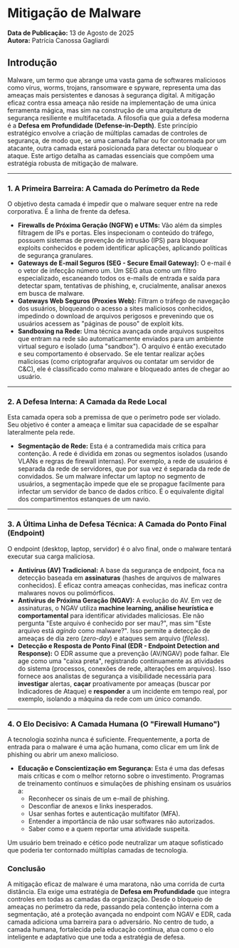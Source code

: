 # Mitigação de Malware

**Data de Publicação:** 13 de Agosto de 2025  
**Autora:** Patrícia Canossa Gagliardi

## Introdução

Malware, um termo que abrange uma vasta gama de softwares maliciosos como vírus, worms, trojans, ransomware e spyware, representa uma das ameaças mais persistentes e danosas à segurança digital. A mitigação eficaz contra essa ameaça não reside na implementação de uma única ferramenta mágica, mas sim na construção de uma arquitetura de segurança resiliente e multifacetada. A filosofia que guia a defesa moderna é a **Defesa em Profundidade (Defense-in-Depth)**. Este princípio estratégico envolve a criação de múltiplas camadas de controles de segurança, de modo que, se uma camada falhar ou for contornada por um atacante, outra camada estará posicionada para detectar ou bloquear o ataque. Este artigo detalha as camadas essenciais que compõem uma estratégia robusta de mitigação de malware.

---

### 1. A Primeira Barreira: A Camada do Perímetro da Rede

O objetivo desta camada é impedir que o malware sequer entre na rede corporativa. É a linha de frente da defesa.

* **Firewalls de Próxima Geração (NGFW) e UTMs:** Vão além da simples filtragem de IPs e portas. Eles inspecionam o conteúdo do tráfego, possuem sistemas de prevenção de intrusão (IPS) para bloquear exploits conhecidos e podem identificar aplicações, aplicando políticas de segurança granulares.
* **Gateways de E-mail Seguros (SEG - Secure Email Gateway):** O e-mail é o vetor de infecção número um. Um SEG atua como um filtro especializado, escaneando todos os e-mails de entrada e saída para detectar spam, tentativas de phishing, e, crucialmente, analisar anexos em busca de malware.
* **Gateways Web Seguros (Proxies Web):** Filtram o tráfego de navegação dos usuários, bloqueando o acesso a sites maliciosos conhecidos, impedindo o download de arquivos perigosos e prevenindo que os usuários acessem as "páginas de pouso" de exploit kits.
* **Sandboxing na Rede:** Uma técnica avançada onde arquivos suspeitos que entram na rede são automaticamente enviados para um ambiente virtual seguro e isolado (uma "sandbox"). O arquivo é então executado e seu comportamento é observado. Se ele tentar realizar ações maliciosas (como criptografar arquivos ou contatar um servidor de C&C), ele é classificado como malware e bloqueado antes de chegar ao usuário.

---

### 2. A Defesa Interna: A Camada da Rede Local

Esta camada opera sob a premissa de que o perímetro pode ser violado. Seu objetivo é conter a ameaça e limitar sua capacidade de se espalhar lateralmente pela rede.

* **Segmentação de Rede:** Esta é a contramedida mais crítica para contenção. A rede é dividida em zonas ou segmentos isolados (usando VLANs e regras de firewall internas). Por exemplo, a rede de usuários é separada da rede de servidores, que por sua vez é separada da rede de convidados. Se um malware infectar um laptop no segmento de usuários, a segmentação impede que ele se propague facilmente para infectar um servidor de banco de dados crítico. É o equivalente digital dos compartimentos estanques de um navio.

---

### 3. A Última Linha de Defesa Técnica: A Camada do Ponto Final (Endpoint)

O endpoint (desktop, laptop, servidor) é o alvo final, onde o malware tentará executar sua carga maliciosa.

* **Antivírus (AV) Tradicional:** A base da segurança de endpoint, foca na detecção baseada em **assinaturas** (hashes de arquivos de malwares conhecidos). É eficaz contra ameaças conhecidas, mas ineficaz contra malwares novos ou polimórficos.
* **Antivírus de Próxima Geração (NGAV):** A evolução do AV. Em vez de assinaturas, o NGAV utiliza **machine learning, análise heurística e comportamental** para identificar atividades maliciosas. Ele não pergunta "Este arquivo é conhecido por ser mau?", mas sim "Este arquivo está *agindo* como malware?". Isso permite a detecção de ameaças de dia zero (*zero-day*) e ataques sem arquivo (*fileless*).
* **Detecção e Resposta de Ponto Final (EDR - Endpoint Detection and Response):** O EDR assume que a prevenção (AV/NGAV) pode falhar. Ele age como uma "caixa preta", registrando continuamente as atividades do sistema (processos, conexões de rede, alterações em arquivos). Isso fornece aos analistas de segurança a visibilidade necessária para **investigar** alertas, **caçar** proativamente por ameaças (buscar por Indicadores de Ataque) e **responder** a um incidente em tempo real, por exemplo, isolando a máquina da rede com um único comando.

---

### 4. O Elo Decisivo: A Camada Humana (O "Firewall Humano")

A tecnologia sozinha nunca é suficiente. Frequentemente, a porta de entrada para o malware é uma ação humana, como clicar em um link de phishing ou abrir um anexo malicioso.

* **Educação e Conscientização em Segurança:** Esta é uma das defesas mais críticas e com o melhor retorno sobre o investimento. Programas de treinamento contínuos e simulações de phishing ensinam os usuários a:
    * Reconhecer os sinais de um e-mail de phishing.
    * Desconfiar de anexos e links inesperados.
    * Usar senhas fortes e autenticação multifator (MFA).
    * Entender a importância de não usar softwares não autorizados.
    * Saber como e a quem reportar uma atividade suspeita.

Um usuário bem treinado e cético pode neutralizar um ataque sofisticado que poderia ter contornado múltiplas camadas de tecnologia.

### Conclusão

A mitigação eficaz de malware é uma maratona, não uma corrida de curta distância. Ela exige uma estratégia de **Defesa em Profundidade** que integra controles em todas as camadas da organização. Desde o bloqueio de ameaças no perímetro da rede, passando pela contenção interna com a segmentação, até a proteção avançada no endpoint com NGAV e EDR, cada camada adiciona uma barreira para o adversário. No centro de tudo, a camada humana, fortalecida pela educação contínua, atua como o elo inteligente e adaptativo que une toda a estratégia de defesa.